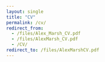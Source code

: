 ```yaml
---
layout: single
title: "CV"
permalink: /cv/
redirect_from: 
  - /files/Alex_Marsh_CV.pdf
  - /files/AlexMarsh_CV.pdf
  - /CV/
redirect_to: /files/AlexMarshCV.pdf
---
```

